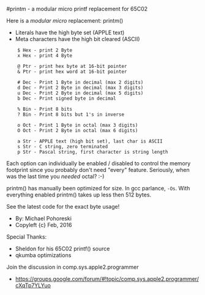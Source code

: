 #printm - a modular micro printf replacement for 65C02

Here is a *modular* _micro_ replacement: printm()

* Literals have the high byte set (APPLE text)
* Meta characters have the high bit cleared (ASCII)

```
    $ Hex - print 2 Byte
    x Hex - print 4 Byte

    @ Ptr - print hex byte at 16-bit pointer
    & Ptr - print hex word at 16-bit pointer

    # Dec - Print 1 Byte in decimal (max 2 digits)
    d Dec - Print 2 Byte in decimal (max 3 digits)
    u Dec - Print 2 Byte in decimal (max 5 digits)
    b Dec - Print signed byte in decimal

    % Bin - Print 8 bits
    ? Bin - Print 8 bits but 1's in inverse

    o Oct - Print 1 Byte in octal (max 3 digits)
    O Oct - Print 2 Byte in octal (max 6 digits)

    a Str - APPLE text (high bit set), last char is ASCII
    s Str - C string, zero terminated
    p Str - Pascal string, first character is string length
```

Each option can individually be enabled / disabled
to control the memory footprint since you probably
don't need "every" feature.  Seriously, when was the last time
you _needed_ octal? :-)

printm() has manually been optimized for size. In gcc parlance, `-Os`.
With everything enabled printm() takes up less then 512 bytes.

See the latest code for the exact byte usage!

* By: Michael Pohoreski
* Copyleft {c} Feb, 2016

Special Thanks: 

* Sheldon for his 65C02 printf() source
* qkumba optimizations

Join the discussion in comp.sys.apple2.programmer

* https://groups.google.com/forum/#!topic/comp.sys.apple2.programmer/cXqTp7YLYuo

